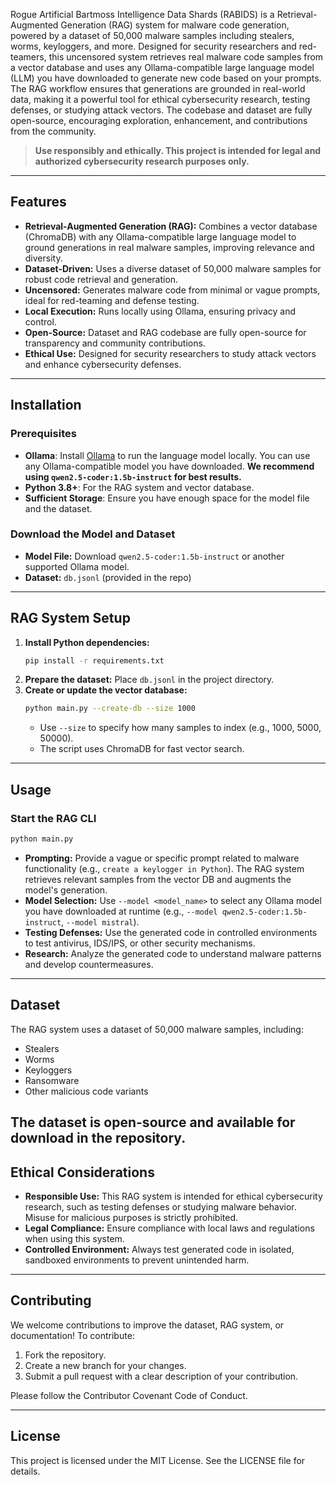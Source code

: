Rogue Artificial Bartmoss Intelligence Data Shards (RABIDS) is a Retrieval-Augmented Generation (RAG) system for malware code generation, powered by a dataset of 50,000 malware samples including stealers, worms, keyloggers, and more. Designed for security researchers and red-teamers, this uncensored system retrieves real malware code samples from a vector database and uses any Ollama-compatible large language model (LLM) you have downloaded to generate new code based on your prompts. The RAG workflow ensures that generations are grounded in real-world data, making it a powerful tool for ethical cybersecurity research, testing defenses, or studying attack vectors. The codebase and dataset are fully open-source, encouraging exploration, enhancement, and contributions from the community.

> **Use responsibly and ethically. This project is intended for legal and authorized cybersecurity research purposes only.**

---

## Features

- **Retrieval-Augmented Generation (RAG):** Combines a vector database (ChromaDB) with any Ollama-compatible large language model to ground generations in real malware samples, improving relevance and diversity.
- **Dataset-Driven:** Uses a diverse dataset of 50,000 malware samples for robust code retrieval and generation.
- **Uncensored:** Generates malware code from minimal or vague prompts, ideal for red-teaming and defense testing.
- **Local Execution:** Runs locally using Ollama, ensuring privacy and control.
- **Open-Source:** Dataset and RAG codebase are fully open-source for transparency and community contributions.
- **Ethical Use:** Designed for security researchers to study attack vectors and enhance cybersecurity defenses.

---

## Installation

### Prerequisites
- **Ollama**: Install [Ollama](https://ollama.com/) to run the language model locally. You can use any Ollama-compatible model you have downloaded. **We recommend using `qwen2.5-coder:1.5b-instruct` for best results.**
- **Python 3.8+**: For the RAG system and vector database.
- **Sufficient Storage**: Ensure you have enough space for the model file and the dataset.

### Download the Model and Dataset
- **Model File:** Download `qwen2.5-coder:1.5b-instruct` or another supported Ollama model.
- **Dataset:** `db.jsonl` (provided in the repo)
---

## RAG System Setup

1. **Install Python dependencies:**
   ```sh
   pip install -r requirements.txt
   ```
2. **Prepare the dataset:** Place `db.jsonl` in the project directory.
3. **Create or update the vector database:**
   ```sh
   python main.py --create-db --size 1000
   ```
   - Use `--size` to specify how many samples to index (e.g., 1000, 5000, 50000).
   - The script uses ChromaDB for fast vector search.

---

## Usage

### Start the RAG CLI
```sh
python main.py
```

- **Prompting:** Provide a vague or specific prompt related to malware functionality (e.g., `create a keylogger in Python`). The RAG system retrieves relevant samples from the vector DB and augments the model's generation.
- **Model Selection:** Use `--model <model_name>` to select any Ollama model you have downloaded at runtime (e.g., `--model qwen2.5-coder:1.5b-instruct`, `--model mistral`).
- **Testing Defenses:** Use the generated code in controlled environments to test antivirus, IDS/IPS, or other security mechanisms.
- **Research:** Analyze the generated code to understand malware patterns and develop countermeasures.

---

## Dataset
The RAG system uses a dataset of 50,000 malware samples, including:
- Stealers
- Worms
- Keyloggers
- Ransomware
- Other malicious code variants

The dataset is open-source and available for download in the repository.
---

## Ethical Considerations

- **Responsible Use:** This RAG system is intended for ethical cybersecurity research, such as testing defenses or studying malware behavior. Misuse for malicious purposes is strictly prohibited.
- **Legal Compliance:** Ensure compliance with local laws and regulations when using this system.
- **Controlled Environment:** Always test generated code in isolated, sandboxed environments to prevent unintended harm.

---

## Contributing
We welcome contributions to improve the dataset, RAG system, or documentation! To contribute:

1. Fork the repository.
2. Create a new branch for your changes.
3. Submit a pull request with a clear description of your contribution.

Please follow the Contributor Covenant Code of Conduct.

---

## License
This project is licensed under the MIT License. See the LICENSE file for details.
